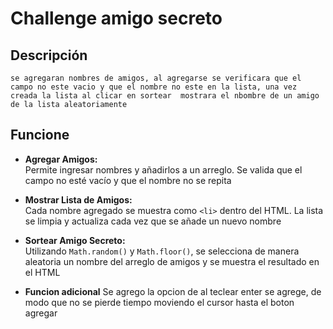 # Challenge amigo secreto

## Descripción

    se agregaran nombres de amigos, al agregarse se verificara que el campo no este vacio y que el nombre no este en la lista, una vez creada la lista al clicar en sortear  mostrara el nbombre de un amigo de la lista aleatoriamente

## Funcione

- **Agregar Amigos:**  
    Permite ingresar nombres y añadirlos a un arreglo. Se valida que el campo no esté vacío y que el nombre no se repita

- **Mostrar Lista de Amigos:**  
    Cada nombre agregado se muestra como `<li>` dentro del HTML. La lista se limpia y actualiza cada vez que se añade un nuevo nombre

- **Sortear Amigo Secreto:**  
    Utilizando `Math.random()` y `Math.floor()`, se selecciona de manera aleatoria un nombre del arreglo de amigos y se muestra el resultado en el HTML

- **Funcion adicional** 
    Se agrego la opcion de al teclear enter se agrege, de modo que no se pierde tiempo moviendo el cursor hasta el boton agregar

